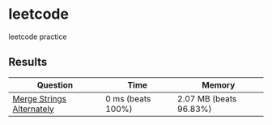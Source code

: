 # leetcode
leetcode practice

## Results

| Question | Time | Memory |
|----------|------|--------|
|[Merge Strings Alternately](https://leetcode.com/problems/merge-strings-alternately/description/)|0 ms (beats 100%)|2.07 MB (beats 96.83%)
